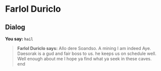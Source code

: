# Farlol Duriclo
## Dialog

**You say:** `hail`



>**Farlol Duriclo says:** Allo dere Soandso. A mining I am indeed Aye. Daesorak is a gud and fair boss to us. he keeps us on schedule well. Well enough about me I hope ya find what ya seek in these caves.
end
